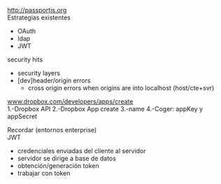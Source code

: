 http://passportjs.org  
Estrategias existentes
- OAuth
- ldap
- JWT

security hits  
- security layers
- [dev]header/origin errors
    - cross origin errors when origins are into localhost (host/cte+svr)

www.dropbox.com/developers/apps/create  
1.-Dropbox API
2.-Dropbox App create
3.-name
4.-Coger: appKey y appSecret

Recordar (entornos enterprise)  
JWT  
- credenciales enviadas del cliente al servidor
- servidor se dirige a base de datos 
- obtención/generación token
- trabajar con token 

